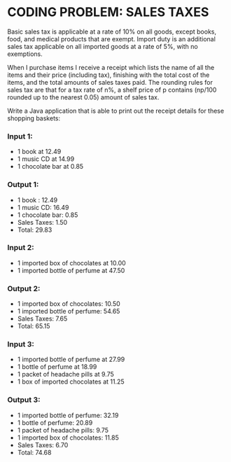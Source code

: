 # CODING PROBLEM: SALES TAXES
Basic	sales	tax	is	applicable	at	a	rate	of	10%	on	all	goods,	except	books,	
food,	and	medical	products	that	are	exempt.	Import	duty	is	an	additional	
sales	tax	applicable	on	all	imported	goods	at	a	rate	of	5%,	with	no	exemptions.
	
When	I	purchase	items	I	receive	a	receipt	which	lists	the	name	of	all	the	
items	and	their	price	(including	tax),	finishing	with	the	total	cost	of	the	
items,	and	the	total	amounts	of	sales	taxes	paid.	The	rounding	rules	for	
sales	tax	are	that	for	a	tax	rate	of	n%,	a	shelf	price	of	p	contains	(np/100	
rounded	up	to	the	nearest	0.05)	amount	of	sales	tax.	
	
Write	a	Java	application	that	is	able	to	print	out	the	receipt	details	for	
these	shopping	baskets:	
	
### Input 1:
* 1 book at 12.49
* 1 music CD at 14.99
* 1 chocolate bar at 0.85 
### Output 1:
* 1 book : 12.49
* 1 music CD: 16.49
* 1 chocolate bar: 0.85
* Sales Taxes: 1.50
* Total: 29.83

### Input 2:
* 1 imported box of chocolates at 10.00
* 1 imported bottle of perfume at 47.50
### Output 2:
* 1 imported box of chocolates: 10.50
* 1 imported bottle of perfume: 54.65
* Sales Taxes: 7.65
* Total: 65.15

### Input 3:
* 1 imported bottle of perfume at 27.99
* 1 bottle of perfume at 18.99
* 1 packet of headache pills at 9.75
* 1 box of imported chocolates at 11.25
### Output 3:
* 1 imported bottle of perfume: 32.19
* 1 bottle of perfume: 20.89
* 1 packet of headache pills: 9.75
* 1 imported box of chocolates: 11.85
* Sales Taxes: 6.70
* Total: 74.68






